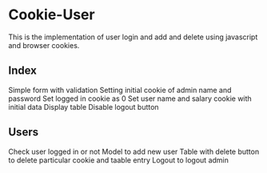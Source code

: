 # Cookie-User
This is the implementation of user login and add and delete using javascript and browser cookies.

## Index
Simple form with validation
Setting initial cookie of admin name and password
Set logged in cookie as 0
Set user name and salary cookie with initial data
Display table
Disable logout button

## Users
Check user logged in or not
Model to add new user
Table with delete button to delete particular cookie and taable entry
Logout to logout admin
